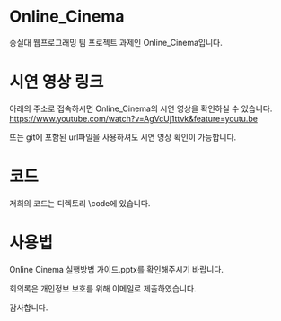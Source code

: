 # Online_Cinema
숭실대 웹프로그래밍 팀 프로젝트 과제인 Online_Cinema입니다.

# 시연 영상 링크
아래의 주소로 접속하시면 Online_Cinema의 시연 영상을 확인하실 수 있습니다.
https://www.youtube.com/watch?v=AgVcUj1ttvk&feature=youtu.be

또는 git에 포함된 url파일을 사용하셔도 시연 영상 확인이 가능합니다.

# 코드
저희의 코드는 디렉토리 \code에 있습니다.

# 사용법
Online Cinema 실행방법 가이드.pptx를 확인해주시기 바랍니다.

회의록은 개인정보 보호를 위해 이메일로 제출하였습니다.

감사합니다.
